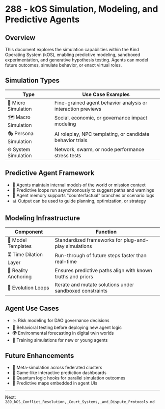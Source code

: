 # 288 - kOS Simulation, Modeling, and Predictive Agents

## Overview
This document explores the simulation capabilities within the Kind Operating System (kOS), enabling predictive modeling, sandboxed experimentation, and generative hypothesis testing. Agents can model future outcomes, simulate behavior, or enact virtual roles.

## Simulation Types
| Type                  | Use Case Examples                                               |
|------------------------|----------------------------------------------------------------|
| 🧪 Micro Simulation     | Fine-grained agent behavior analysis or interaction previews   |
| 🗺️ Macro Simulation     | Social, economic, or governance impact modeling                |
| 🎭 Persona Simulation   | AI roleplay, NPC templating, or candidate behavior trials       |
| 🌐 System Simulation    | Network, swarm, or node performance stress tests               |

## Predictive Agent Framework
- 📡 Agents maintain internal models of the world or mission context
- 🧠 Predictive loops run asynchronously to suggest paths and warnings
- 🔁 Agent memory supports "counterfactual" branches or scenario logs
- 📊 Output can be used to guide planning, optimization, or strategy

## Modeling Infrastructure
| Component             | Function                                                       |
|------------------------|----------------------------------------------------------------|
| 🧠 Model Templates       | Standardized frameworks for plug-and-play simulations          |
| ⏳ Time Dilation Layer  | Run-through of future steps faster than real-time              |
| 🧾 Reality Anchoring     | Ensures predictive paths align with known truths and priors    |
| 🧬 Evolution Loops       | Iterate and mutate solutions under sandboxed constraints       |

## Agent Use Cases
- 📉 Risk modeling for DAO governance decisions
- 🔄 Behavioral testing before deploying new agent logic
- 🌍 Environmental forecasting in digital twin worlds
- 🧠 Training simulations for new or young agents

## Future Enhancements
- 🧠 Meta-simulation across federated clusters
- 🎲 Game-like interactive prediction dashboards
- 🧪 Quantum logic hooks for parallel simulation outcomes
- 🧭 Predictive maps embedded in agent UIs

---
Next: `289_kOS_Conflict_Resolution,_Court_Systems,_and_Dispute_Protocols.md`


